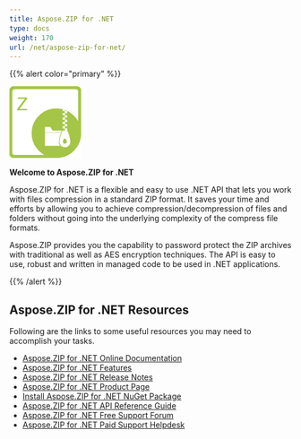 ```yaml
---
title: Aspose.ZIP for .NET
type: docs
weight: 170
url: /net/aspose-zip-for-net/
---
```


{{% alert color="primary" %}} 

**![todo:image_alt_text](aspose-zip-for-net_1)**

**Welcome to Aspose.ZIP for .NET**

Aspose.ZIP for .NET is a flexible and easy to use .NET API that lets you work with files compression in a standard ZIP format. It saves your time and efforts by allowing you to achieve compression/decompression of files and folders without going into the underlying complexity of the compress file formats.

Aspose.ZIP provides you the capability to password protect the ZIP archives with traditional as well as AES encryption techniques. The API is easy to use, robust and written in managed code to be used in .NET applications.

{{% /alert %}} 
## **Aspose.ZIP for .NET Resources**
Following are the links to some useful resources you may need to accomplish your tasks.

- [Aspose.ZIP for .NET Online Documentation](/zip/net/)
- [Aspose.ZIP for .NET Features](/zip/net/features/)
- [Aspose.ZIP for .NET Release Notes](/zip/net/releate-notes/)
- [Aspose.ZIP for .NET Product Page](https://products.aspose.com/zip/net)
- [Install Aspose.ZIP for .NET NuGet Package](https://www.nuget.org/packages/Aspose.ZIP/)
- [Aspose.ZIP for .NET API Reference Guide](https://apireference.aspose.com/net/zip)
- [Aspose.ZIP for .NET Free Support Forum](https://forum.aspose.com/c/zip)
- [Aspose.ZIP for .NET Paid Support Helpdesk](https://helpdesk.aspose.com/)
